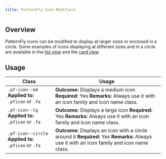 ```yaml
---
title: PatternFly Icon Modifiers
---
```


## Overview

PatternFly icons can be modified to display at larger sizes or enclosed in a circle. Some examples of icons displaying at different sizes and in a circle are available in the [list view](http://www.patternfly.org/pattern-library/content-views/list-view/#/api) and the [card view](http://www.patternfly.org/pattern-library/content-views/card-view/#/api).


## Usage

| Class | Usage |
| -- | -- |
| `.pf-icon--md` **Applied to:** `.pficon` or `.fa` |  **Outcome:** Displays a medium icon  **Required:** Yes **Remarks:** Always use it with an icon family and icon name class. |
| `.pf-icon--lg` **Applied to:** `.pficon` or `.fa` |  **Outcome:** Displays a large icon  **Required:** Yes **Remarks:** Always use it with an icon family and icon name class. |
| `.pf-icon--circle` **Applied to:** `.pficon` or `.fa` |  **Outcome:** Displays an icon with a circle around it  **Required:** Yes **Remarks:** Always use it with an icon family and icon name class. |
